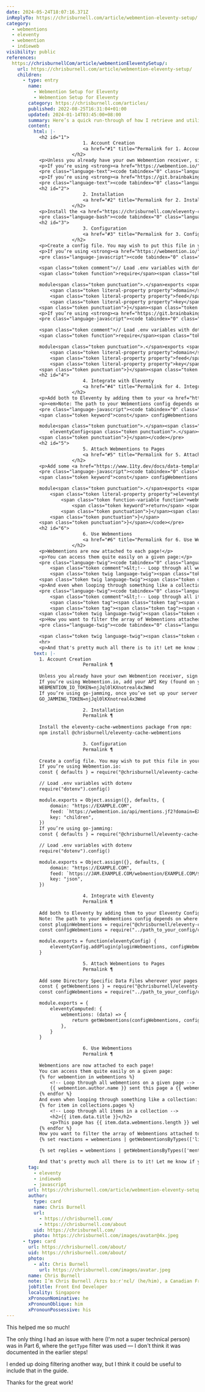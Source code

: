 ```yaml
---
date: 2024-05-24T18:07:16.371Z
inReplyTo: https://chrisburnell.com/article/webmention-eleventy-setup/
category:
  - webmentions
  - eleventy
  - webmention
  - indieweb
visibility: public
references:
  https://chrisburnellCom/article/webmentionEleventySetup/:
    url: https://chrisburnell.com/article/webmention-eleventy-setup/
    children:
      - type: entry
        name:
          - Webmention Setup for Eleventy
          - Webmention Setup for Eleventy
        category: https://chrisburnell.com/articles/
        published: 2022-08-25T16:31:04+01:00
        updated: 2024-01-14T03:45:00+08:00
        summary: Here’s a quick run-through of how I retrieve and utilise Webmentions with my Eleventy website.
        content:
          html: |-
            <h2 id="1">
            				1. Account Creation
            				<a href="#1" title="Permalink for 1. Account Creation" data-pagefind-ignore="" class="[ fragment-anchor ]"><small class="visually-hidden">Permalink </small>¶</a>
            			</h2>
            <p>Unless you already have your own Webmention receiver, sign up for one and add the secret key/token to your project. Below are two examples:</p>
            <p>If you’re using <strong><a href="https://webmention.io/">Webmention.io</a></strong>, add your <strong>API Key</strong> (found on your <a href="https://webmention.io/settings">settings page</a>) to your project as an environment variable, i.e. in a <code>.env</code> file in the root of your project:</p>
            <pre class="language-text"><code tabindex="0" class="language-text">WEBMENTION_IO_TOKEN=njJql0lKXnotreal4x3Wmd</code></pre>
            <p>If you’re using <strong><a href="https://git.brainbaking.com/wgroeneveld/go-jamming">go-jamming</a></strong>, once you’ve set up your server and defined your token, you’ll need add it to your project as an environment variable, i.e. in a <code>.env</code> file in the root of your project:</p>
            <pre class="language-text"><code tabindex="0" class="language-text">GO_JAMMING_TOKEN=njJql0lKXnotreal4x3Wmd</code></pre>
            <h2 id="2">
            				2. Installation
            				<a href="#2" title="Permalink for 2. Installation" data-pagefind-ignore="" class="[ fragment-anchor ]"><small class="visually-hidden">Permalink </small>¶</a>
            			</h2>
            <p>Install the <a href="https://chrisburnell.com/eleventy-cache-webmentions/"><code>eleventy-cache-webmentions</code></a> package from <em>npm</em>:</p>
            <pre class="language-bash"><code tabindex="0" class="language-bash"><span class="token function">npm</span> <span class="token function">install</span> @chrisburnell/eleventy-cache-webmentions</code></pre>
            <h2 id="3">
            				3. Configuration
            				<a href="#3" title="Permalink for 3. Configuration" data-pagefind-ignore="" class="[ fragment-anchor ]"><small class="visually-hidden">Permalink </small>¶</a>
            			</h2>
            <p>Create a config file. You may wish to put this file in your <a href="https://www.11ty.dev/docs/data-global/">Global Data Folder</a> so you can access the data across your Eleventy project. The location and filename of your config file are up to you, as long as it’s somewhere in your project that you can access with JavaScript using <code>require()</code>.</p>
            <p>If you’re using <strong><a href="https://webmention.io/">Webmention.io</a></strong>:</p>
            <pre class="language-javascript"><code tabindex="0" class="language-javascript"><span class="token keyword">const</span> <span class="token punctuation">{</span> defaults <span class="token punctuation">}</span> <span class="token operator">=</span> <span class="token function">require</span><span class="token punctuation">(</span><span class="token string">"@chrisburnell/eleventy-cache-webmentions"</span><span class="token punctuation">)</span>

            <span class="token comment">// Load .env variables with dotenv</span>
            <span class="token function">require</span><span class="token punctuation">(</span><span class="token string">"dotenv"</span><span class="token punctuation">)</span><span class="token punctuation">.</span><span class="token function">config</span><span class="token punctuation">(</span><span class="token punctuation">)</span>

            module<span class="token punctuation">.</span>exports <span class="token operator">=</span> Object<span class="token punctuation">.</span><span class="token function">assign</span><span class="token punctuation">(</span><span class="token punctuation">{</span><span class="token punctuation">}</span><span class="token punctuation">,</span> defaults<span class="token punctuation">,</span> <span class="token punctuation">{</span>
            	<span class="token literal-property property">domain</span><span class="token operator">:</span> <span class="token string">"https://EXAMPLE.COM"</span><span class="token punctuation">,</span>
            	<span class="token literal-property property">feed</span><span class="token operator">:</span> <span class="token template-string"><span class="token template-punctuation string">`</span><span class="token string">https://webmention.io/api/mentions.jf2?domain=EXAMPLE.COM&amp;token=</span><span class="token interpolation"><span class="token interpolation-punctuation punctuation">${</span>process<span class="token punctuation">.</span>env<span class="token punctuation">.</span><span class="token constant">WEBMENTION_IO_TOKEN</span><span class="token interpolation-punctuation punctuation">}</span></span><span class="token string">&amp;per-page=9001</span><span class="token template-punctuation string">`</span></span><span class="token punctuation">,</span>
            	<span class="token literal-property property">key</span><span class="token operator">:</span> <span class="token string">"children"</span><span class="token punctuation">,</span>
            <span class="token punctuation">}</span><span class="token punctuation">)</span></code></pre>
            <p>If you’re using <strong><a href="https://git.brainbaking.com/wgroeneveld/go-jamming">go-jamming</a></strong>:</p>
            <pre class="language-javascript"><code tabindex="0" class="language-javascript"><span class="token keyword">const</span> <span class="token punctuation">{</span> defaults <span class="token punctuation">}</span> <span class="token operator">=</span> <span class="token function">require</span><span class="token punctuation">(</span><span class="token string">"@chrisburnell/eleventy-cache-webmentions"</span><span class="token punctuation">)</span>

            <span class="token comment">// Load .env variables with dotenv</span>
            <span class="token function">require</span><span class="token punctuation">(</span><span class="token string">"dotenv"</span><span class="token punctuation">)</span><span class="token punctuation">.</span><span class="token function">config</span><span class="token punctuation">(</span><span class="token punctuation">)</span>

            module<span class="token punctuation">.</span>exports <span class="token operator">=</span> Object<span class="token punctuation">.</span><span class="token function">assign</span><span class="token punctuation">(</span><span class="token punctuation">{</span><span class="token punctuation">}</span><span class="token punctuation">,</span> defaults<span class="token punctuation">,</span> <span class="token punctuation">{</span>
            	<span class="token literal-property property">domain</span><span class="token operator">:</span> <span class="token string">"https://EXAMPLE.COM"</span><span class="token punctuation">,</span>
            	<span class="token literal-property property">feed</span><span class="token operator">:</span> <span class="token template-string"><span class="token template-punctuation string">`</span><span class="token string">https://JAM.EXAMPLE.COM/webmention/EXAMPLE.COM/</span><span class="token interpolation"><span class="token interpolation-punctuation punctuation">${</span>process<span class="token punctuation">.</span>env<span class="token punctuation">.</span><span class="token constant">GO_JAMMING_TOKEN</span><span class="token interpolation-punctuation punctuation">}</span></span><span class="token template-punctuation string">`</span></span><span class="token punctuation">,</span>
            	<span class="token literal-property property">key</span><span class="token operator">:</span> <span class="token string">"json"</span><span class="token punctuation">,</span>
            <span class="token punctuation">}</span><span class="token punctuation">)</span></code></pre>
            <h2 id="4">
            				4. Integrate with Eleventy
            				<a href="#4" title="Permalink for 4. Integrate with Eleventy" data-pagefind-ignore="" class="[ fragment-anchor ]"><small class="visually-hidden">Permalink </small>¶</a>
            			</h2>
            <p>Add both to Eleventy by adding them to your <a href="https://www.11ty.dev/docs/config/">Eleventy Config</a>:</p>
            <p><em>Note: The path to your Webmentions config depends on where your Data files live, e.g. <code>./src/data/configWebmentions.js</code>.</em></p>
            <pre class="language-javascript"><code tabindex="0" class="language-javascript"><span class="token keyword">const</span> pluginWebmentions <span class="token operator">=</span> <span class="token function">require</span><span class="token punctuation">(</span><span class="token string">"@chrisburnell/eleventy-cache-webmentions"</span><span class="token punctuation">)</span>
            <span class="token keyword">const</span> configWebmentions <span class="token operator">=</span> <span class="token function">require</span><span class="token punctuation">(</span><span class="token string">"../path_to_your_config/configWebmentions.js"</span><span class="token punctuation">)</span>

            module<span class="token punctuation">.</span><span class="token function-variable function">exports</span> <span class="token operator">=</span> <span class="token keyword">function</span><span class="token punctuation">(</span><span class="token parameter">eleventyConfig</span><span class="token punctuation">)</span> <span class="token punctuation">{</span>
            	eleventyConfig<span class="token punctuation">.</span><span class="token function">addPlugin</span><span class="token punctuation">(</span>pluginWebmentions<span class="token punctuation">,</span> configWebmentions<span class="token punctuation">)</span>
            <span class="token punctuation">}</span></code></pre>
            <h2 id="5">
            				5. Attach Webmentions to Pages
            				<a href="#5" title="Permalink for 5. Attach Webmentions to Pages" data-pagefind-ignore="" class="[ fragment-anchor ]"><small class="visually-hidden">Permalink </small>¶</a>
            			</h2>
            <p>Add some <a href="https://www.11ty.dev/docs/data-template-dir/">Directory Specific Data Files</a> wherever your pages and/or posts live. For example, if your pages all live in a <code>pages/</code> folder, you would add the following code block to a <code>pages.11tydata.js</code> file inside <code>pages/</code>:</p>
            <pre class="language-javascript"><code tabindex="0" class="language-javascript"><span class="token keyword">const</span> <span class="token punctuation">{</span> getWebmentions <span class="token punctuation">}</span> <span class="token operator">=</span> <span class="token function">require</span><span class="token punctuation">(</span><span class="token string">"@chrisburnell/eleventy-cache-webmentions"</span><span class="token punctuation">)</span>
            <span class="token keyword">const</span> configWebmentions <span class="token operator">=</span> <span class="token function">require</span><span class="token punctuation">(</span><span class="token string">"../path_to_your_config/configWebmentions.js"</span><span class="token punctuation">)</span>

            module<span class="token punctuation">.</span>exports <span class="token operator">=</span> <span class="token punctuation">{</span>
            	<span class="token literal-property property">eleventyComputed</span><span class="token operator">:</span> <span class="token punctuation">{</span>
            		<span class="token function-variable function">webmentions</span><span class="token operator">:</span> <span class="token punctuation">(</span><span class="token parameter">data</span><span class="token punctuation">)</span> <span class="token operator">=&gt;</span> <span class="token punctuation">{</span>
            			<span class="token keyword">return</span> <span class="token function">getWebmentions</span><span class="token punctuation">(</span>configWebmentions<span class="token punctuation">,</span> configWebmentions<span class="token punctuation">.</span>domain <span class="token operator">+</span> data<span class="token punctuation">.</span>page<span class="token punctuation">.</span>url<span class="token punctuation">)</span>
            		<span class="token punctuation">}</span><span class="token punctuation">,</span>
            	<span class="token punctuation">}</span>
            <span class="token punctuation">}</span></code></pre>
            <h2 id="6">
            				6. Use Webmentions
            				<a href="#6" title="Permalink for 6. Use Webmentions" data-pagefind-ignore="" class="[ fragment-anchor ]"><small class="visually-hidden">Permalink </small>¶</a>
            			</h2>
            <p>Webmentions are now attached to each page!</p>
            <p>You can access them quite easily on a given page:</p>
            <pre class="language-twig"><code tabindex="0" class="language-twig"><span class="token twig language-twig"><span class="token delimiter punctuation">{%</span> <span class="token tag-name keyword">for</span> webmention <span class="token operator">in</span> webmentions <span class="token delimiter punctuation">%}</span></span>
            	<span class="token comment">&lt;!-- Loop through all webmentions on a given page --&gt;</span>
            	<span class="token twig language-twig"><span class="token delimiter punctuation">{{</span> webmention<span class="token punctuation">.</span>author<span class="token punctuation">.</span>name <span class="token delimiter punctuation">}}</span></span> sent this page a <span class="token twig language-twig"><span class="token delimiter punctuation">{{</span> webmention <span class="token operator">|</span> getType <span class="token delimiter punctuation">}}</span></span>
            <span class="token twig language-twig"><span class="token delimiter punctuation">{%</span> <span class="token tag-name keyword">endfor</span> <span class="token delimiter punctuation">%}</span></span></code></pre>
            <p>And even when looping through something like a collection:</p>
            <pre class="language-twig"><code tabindex="0" class="language-twig"><span class="token twig language-twig"><span class="token delimiter punctuation">{%</span> <span class="token tag-name keyword">for</span> item <span class="token operator">in</span> collections<span class="token punctuation">.</span>pages <span class="token delimiter punctuation">%}</span></span>
            	<span class="token comment">&lt;!-- Loop through all items in a collection --&gt;</span>
            	<span class="token tag"><span class="token tag"><span class="token punctuation">&lt;</span>h2</span><span class="token punctuation">&gt;</span></span><span class="token twig language-twig"><span class="token delimiter punctuation">{{</span> item<span class="token punctuation">.</span>data<span class="token punctuation">.</span>title <span class="token delimiter punctuation">}}</span></span><span class="token tag"><span class="token tag"><span class="token punctuation">&lt;/</span>h2</span><span class="token punctuation">&gt;</span></span>
            	<span class="token tag"><span class="token tag"><span class="token punctuation">&lt;</span>p</span><span class="token punctuation">&gt;</span></span>This page has <span class="token twig language-twig"><span class="token delimiter punctuation">{{</span> item<span class="token punctuation">.</span>data<span class="token punctuation">.</span>webmentions<span class="token punctuation">.</span>length <span class="token delimiter punctuation">}}</span></span> webmention<span class="token twig language-twig"><span class="token delimiter punctuation">{{</span> <span class="token string"><span class="token punctuation">'</span>s<span class="token punctuation">'</span></span> <span class="token keyword">if</span> item<span class="token punctuation">.</span>data<span class="token punctuation">.</span>webmentions<span class="token punctuation">.</span>length <span class="token operator">&gt;</span> <span class="token number">1</span> <span class="token delimiter punctuation">}}</span></span><span class="token tag"><span class="token tag"><span class="token punctuation">&lt;/</span>p</span><span class="token punctuation">&gt;</span></span>
            <span class="token twig language-twig"><span class="token delimiter punctuation">{%</span> <span class="token tag-name keyword">endfor</span> <span class="token delimiter punctuation">%}</span></span></code></pre>
            <p>How you want to filter the array of Webmentions attached to each page is up to you, but I recommend using the <code>getWebmentionsByTypes</code> Filter to split Webmentions into groups categorised by type—this will make it easier to figure out which Webmentions are binary interactions (e.g. likes, reposts) and which have richer content you might want to display (e.g. mentions, replies).</p>
            <pre class="language-twig"><code tabindex="0" class="language-twig"><span class="token twig language-twig"><span class="token delimiter punctuation">{%</span> <span class="token tag-name keyword">set</span> reactions <span class="token operator">=</span> webmentions <span class="token operator">|</span> getWebmentionsByTypes<span class="token punctuation">(</span><span class="token punctuation">[</span><span class="token string"><span class="token punctuation">'</span>like-of<span class="token punctuation">'</span></span><span class="token punctuation">,</span> <span class="token string"><span class="token punctuation">'</span>repost-of<span class="token punctuation">'</span></span><span class="token punctuation">,</span> <span class="token string"><span class="token punctuation">'</span>bookmark-of<span class="token punctuation">'</span></span><span class="token punctuation">]</span><span class="token punctuation">)</span> <span class="token delimiter punctuation">%}</span></span>

            <span class="token twig language-twig"><span class="token delimiter punctuation">{%</span> <span class="token tag-name keyword">set</span> replies <span class="token operator">=</span> webmentions <span class="token operator">|</span> getWebmentionsByTypes<span class="token punctuation">(</span><span class="token punctuation">[</span><span class="token string"><span class="token punctuation">'</span>mention-of<span class="token punctuation">'</span></span><span class="token punctuation">,</span> <span class="token string"><span class="token punctuation">'</span>in-reply-to<span class="token punctuation">'</span></span><span class="token punctuation">]</span><span class="token punctuation">)</span> <span class="token delimiter punctuation">%}</span></span></code></pre>
            <hr>
            <p>And that's pretty much all there is to it! Let me know if you have any suggestions or issues, and feel free to contribute back to the Eleventy plugin that is the workhorse behind this implementation <a href="https://github.com/chrisburnell/eleventy-cache-webmentions">over on GitHub</a> or just <a href="https://chrisburnell.com/about/#contact">get in touch</a>.</p>
          text: |-
            1. Account Creation
            				Permalink ¶
            			
            Unless you already have your own Webmention receiver, sign up for one and add the secret key/token to your project. Below are two examples:
            If you’re using Webmention.io, add your API Key (found on your settings page) to your project as an environment variable, i.e. in a .env file in the root of your project:
            WEBMENTION_IO_TOKEN=njJql0lKXnotreal4x3Wmd
            If you’re using go-jamming, once you’ve set up your server and defined your token, you’ll need add it to your project as an environment variable, i.e. in a .env file in the root of your project:
            GO_JAMMING_TOKEN=njJql0lKXnotreal4x3Wmd

            				2. Installation
            				Permalink ¶
            			
            Install the eleventy-cache-webmentions package from npm:
            npm install @chrisburnell/eleventy-cache-webmentions

            				3. Configuration
            				Permalink ¶
            			
            Create a config file. You may wish to put this file in your Global Data Folder so you can access the data across your Eleventy project. The location and filename of your config file are up to you, as long as it’s somewhere in your project that you can access with JavaScript using require().
            If you’re using Webmention.io:
            const { defaults } = require("@chrisburnell/eleventy-cache-webmentions")

            // Load .env variables with dotenv
            require("dotenv").config()

            module.exports = Object.assign({}, defaults, {
            	domain: "https://EXAMPLE.COM",
            	feed: `https://webmention.io/api/mentions.jf2?domain=EXAMPLE.COM&token=${process.env.WEBMENTION_IO_TOKEN}&per-page=9001`,
            	key: "children",
            })
            If you’re using go-jamming:
            const { defaults } = require("@chrisburnell/eleventy-cache-webmentions")

            // Load .env variables with dotenv
            require("dotenv").config()

            module.exports = Object.assign({}, defaults, {
            	domain: "https://EXAMPLE.COM",
            	feed: `https://JAM.EXAMPLE.COM/webmention/EXAMPLE.COM/${process.env.GO_JAMMING_TOKEN}`,
            	key: "json",
            })

            				4. Integrate with Eleventy
            				Permalink ¶
            			
            Add both to Eleventy by adding them to your Eleventy Config:
            Note: The path to your Webmentions config depends on where your Data files live, e.g. ./src/data/configWebmentions.js.
            const pluginWebmentions = require("@chrisburnell/eleventy-cache-webmentions")
            const configWebmentions = require("../path_to_your_config/configWebmentions.js")

            module.exports = function(eleventyConfig) {
            	eleventyConfig.addPlugin(pluginWebmentions, configWebmentions)
            }

            				5. Attach Webmentions to Pages
            				Permalink ¶
            			
            Add some Directory Specific Data Files wherever your pages and/or posts live. For example, if your pages all live in a pages/ folder, you would add the following code block to a pages.11tydata.js file inside pages/:
            const { getWebmentions } = require("@chrisburnell/eleventy-cache-webmentions")
            const configWebmentions = require("../path_to_your_config/configWebmentions.js")

            module.exports = {
            	eleventyComputed: {
            		webmentions: (data) => {
            			return getWebmentions(configWebmentions, configWebmentions.domain + data.page.url)
            		},
            	}
            }

            				6. Use Webmentions
            				Permalink ¶
            			
            Webmentions are now attached to each page!
            You can access them quite easily on a given page:
            {% for webmention in webmentions %}
            	<!-- Loop through all webmentions on a given page -->
            	{{ webmention.author.name }} sent this page a {{ webmention | getType }}
            {% endfor %}
            And even when looping through something like a collection:
            {% for item in collections.pages %}
            	<!-- Loop through all items in a collection -->
            	<h2>{{ item.data.title }}</h2>
            	<p>This page has {{ item.data.webmentions.length }} webmention{{ 's' if item.data.webmentions.length > 1 }}</p>
            {% endfor %}
            How you want to filter the array of Webmentions attached to each page is up to you, but I recommend using the getWebmentionsByTypes Filter to split Webmentions into groups categorised by type—this will make it easier to figure out which Webmentions are binary interactions (e.g. likes, reposts) and which have richer content you might want to display (e.g. mentions, replies).
            {% set reactions = webmentions | getWebmentionsByTypes(['like-of', 'repost-of', 'bookmark-of']) %}

            {% set replies = webmentions | getWebmentionsByTypes(['mention-of', 'in-reply-to']) %}

            And that's pretty much all there is to it! Let me know if you have any suggestions or issues, and feel free to contribute back to the Eleventy plugin that is the workhorse behind this implementation over on GitHub or just get in touch.
        tag:
          - eleventy
          - indieweb
          - javascript
        url: https://chrisburnell.com/article/webmention-eleventy-setup/
        author:
          type: card
          name: Chris Burnell
          url:
            - https://chrisburnell.com/
            - https://chrisburnell.com/about
          uid: https://chrisburnell.com/
          photo: https://chrisburnell.com/images/avatar@4x.jpeg
      - type: card
        url: https://chrisburnell.com/about/
        uid: https://chrisburnell.com/about/
        photo:
          - alt: Chris Burnell
            url: https://chrisburnell.com/images/avatar.jpeg
        name: Chris Burnell
        note: I’m Chris Burnell /krɪs bɜːrˈnɛl/ (he/him), a Canadian Front End Developer / Software Engineer living in Singapore. I’m often found rabbit hole deep-diving. This is where I think, write, and share my passion for front end development and the web.
        jobTitle: Front End Developer
        locality: Singapore
        xPronounNominative: he
        xPronounOblique: him
        xPronounPossessive: his
---
```


This helped me so much!

The only thing I had an issue with here (I'm not a super technical person) was in Part 6, where the `getType` filter was used –– I don't think it was documented in the earlier steps!

I ended up doing filtering another way, but I think it could be useful to include that in the guide.

Thanks for the great work!
